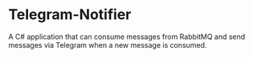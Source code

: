 # Telegram-Notifier
A C# application that can consume messages from RabbitMQ and send messages via Telegram when a new message is consumed.
